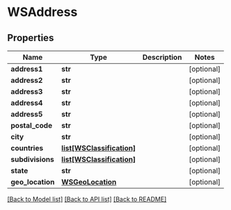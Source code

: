 # WSAddress

## Properties
Name | Type | Description | Notes
------------ | ------------- | ------------- | -------------
**address1** | **str** |  | [optional] 
**address2** | **str** |  | [optional] 
**address3** | **str** |  | [optional] 
**address4** | **str** |  | [optional] 
**address5** | **str** |  | [optional] 
**postal_code** | **str** |  | [optional] 
**city** | **str** |  | [optional] 
**countries** | [**list[WSClassification]**](WSClassification.md) |  | [optional] 
**subdivisions** | [**list[WSClassification]**](WSClassification.md) |  | [optional] 
**state** | **str** |  | [optional] 
**geo_location** | [**WSGeoLocation**](WSGeoLocation.md) |  | [optional] 

[[Back to Model list]](../README.md#documentation-for-models) [[Back to API list]](../README.md#documentation-for-api-endpoints) [[Back to README]](../README.md)


